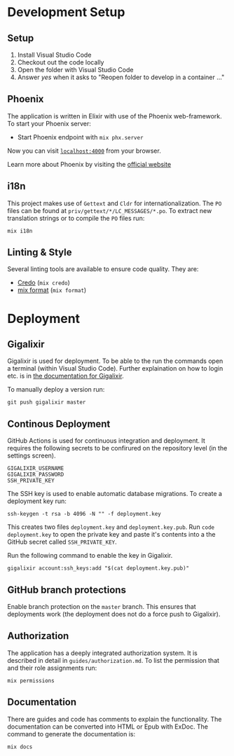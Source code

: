 # Development Setup

## Setup

1. Install Visual Studio Code
2. Checkout out the code locally
3. Open the folder with Visual Studio Code
4. Answer *yes* when it asks to "Reopen folder to develop in a container ..."

## Phoenix

The application is written in Elixir with use of the Phoenix web-framework. To
start your Phoenix server:

  * Start Phoenix endpoint with `mix phx.server`

Now you can visit [`localhost:4000`](http://localhost:4000) from your browser.

Learn more about Phoenix by visiting the [official website](https://www.phoenixframework.org/)

## i18n

This project makes use of `Gettext` and `Cldr` for internationalization. The
`PO` files can be found at `priv/gettext/*/LC_MESSAGES/*.po`. To extract new
translation strings or to compile the `PO` files run:

    mix i18n

## Linting & Style

Several linting tools are available to ensure code quality. They are:

- [Credo](https://github.com/rrrene/credo) (`mix credo`)
- [mix format](https://hexdocs.pm/mix/master/Mix.Tasks.Format.html) (`mix format`)

# Deployment

## Gigalixir

Gigalixir is used for deployment. To be able to the run the commands open a
terminal (within Visual Studio Code). Further explaination on how to login etc.
is in [the documentation for Gigalixir](https://gigalixir.readthedocs.io/en/latest/getting-started-guide.html#log-in).

To manually deploy a version run:

    git push gigalixir master

## Continous Deployment

GitHub Actions is used for continuous integration and deployment. It requires
the following secrets to be confirured on the repository level (in the settings
screen).

    GIGALIXIR_USERNAME
    GIGALIXIR_PASSWORD
    SSH_PRIVATE_KEY

The SSH key is used to enable automatic database migrations. To create a
deployment key run:

    ssh-keygen -t rsa -b 4096 -N "" -f deployment.key

This creates two files `deployment.key` and `deployment.key.pub`. Run `code
deployment.key` to open the private key and paste it's contents into a the
GitHub secret called `SSH_PRIVATE_KEY`.

Run the following command to enable the key in Gigalixir.

    gigalixir account:ssh_keys:add "$(cat deployment.key.pub)"

## GitHub branch protections

Enable branch protection on the `master` branch. This ensures that deployments
work (the deployment does not do a force push to Gigalixir).

## Authorization

The application has a deeply integrated authorization system. It is described in
detail in `guides/authorization.md`. To list the permission that and their role
assignments run:

    mix permissions

## Documentation

There are guides and code has comments to explain the functionality. The documentation can be converted into HTML or Epub with ExDoc. The command to generate the documentation is:

    mix docs
